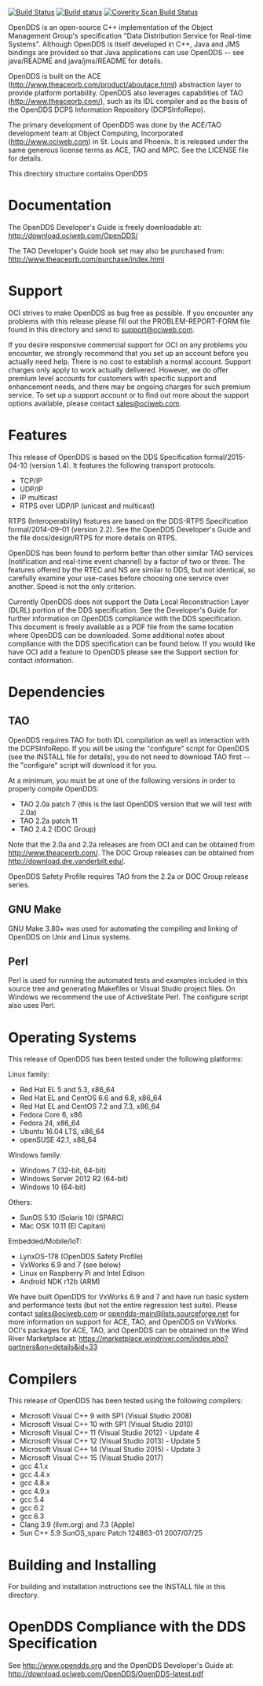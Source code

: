 [![Build Status](https://travis-ci.org/objectcomputing/OpenDDS.svg?branch=master)](https://travis-ci.org/objectcomputing/OpenDDS)
[![Build status](https://ci.appveyor.com/api/projects/status/github/objectcomputing/OpenDDS?svg=true)](https://ci.appveyor.com/project/mitza-oci/opendds/branch/master)
[![Coverity Scan Build Status](https://scan.coverity.com/projects/opendds/badge.svg)](https://scan.coverity.com/projects/opendds)

OpenDDS is an open-source C\++ implementation of the Object Management Group's
specification "Data Distribution Service for Real-time Systems".  Although
OpenDDS is itself developed in C++, Java and JMS bindings are provided so
that Java applications can use OpenDDS -- see java/README and java/jms/README
for details.

OpenDDS is built on the ACE (http://www.theaceorb.com/product/aboutace.html)
abstraction layer to provide platform portability.  OpenDDS also leverages
capabilities of TAO (http://www.theaceorb.com/), such as its IDL compiler
and as the basis of the OpenDDS DCPS Information Repository (DCPSInfoRepo).

The primary development of OpenDDS was done by the ACE/TAO development
team at Object Computing, Incorporated (http://www.ociweb.com) in
St. Louis and Phoenix.  It is released under the same generous license
terms as ACE, TAO and MPC.  See the LICENSE file for details.

This directory structure contains OpenDDS


# Documentation

The OpenDDS Developer's Guide is freely downloadable at:
http://download.ociweb.com/OpenDDS/

The TAO Developer's Guide book set may also be purchased from:
http://www.theaceorb.com/purchase/index.html


# Support

OCI strives to make OpenDDS as bug free as possible.  If you encounter
any problems with this release please fill out the PROBLEM-REPORT-FORM
file found in this directory and send to support@ociweb.com.

If you desire responsive commercial support for OCI on any problems
you encounter, we strongly recommend that you set up an account before
you actually need help.  There is no cost to establish a normal
account.  Support charges only apply to work actually delivered.
However, we do offer premium level accounts for customers with
specific support and enhancement needs, and there may be ongoing
charges for such premium service.  To set up a support account or to
find out more about the support options available, please contact
sales@ociweb.com.


# Features

This release of OpenDDS is based on the DDS Specification formal/2015-04-10
(version 1.4).  It features the following transport protocols:

* TCP/IP
* UDP/IP
* IP multicast
* RTPS over UDP/IP (unicast and multicast)

RTPS (Interoperability) features are based on the DDS-RTPS Specification
formal/2014-09-01 (version 2.2).  See the OpenDDS Developer's Guide and
the file docs/design/RTPS for more details on RTPS.

OpenDDS has been found to perform better than other similar TAO
services (notification and real-time event channel) by a factor of two
or three.  The features offered by the RTEC and NS are similar to DDS,
but not identical, so carefully examine your use-cases before choosing
one service over another.  Speed is not the only criterion.

Currently OpenDDS does not support the Data Local Reconstruction Layer
(DLRL) portion of the DDS specification.  See the Developer's Guide for
further information on OpenDDS compliance with the DDS specification.
This document is freely available as a PDF file
from the same location where OpenDDS can be downloaded.  Some
additional notes about compliance with the DDS specification can be
found below.  If you would like have OCI add a feature to OpenDDS
please see the Support section for contact information.


# Dependencies

## TAO

OpenDDS requires TAO for both IDL compilation as well as interaction
with the DCPSInfoRepo.  If you will be using the "configure" script for OpenDDS
(see the INSTALL file for details), you do not need to download TAO first --
the "configure" script will download it for you.

At a minimum, you must be at one of the following versions in order to properly
compile OpenDDS:

* TAO 2.0a patch 7 (this is the last OpenDDS version that we will test with 2.0a)
* TAO 2.2a patch 11
* TAO 2.4.2 (DOC Group)

Note that the 2.0a and 2.2a releases are from OCI and can be obtained
from http://www.theaceorb.com/.  The DOC Group releases can be obtained from
http://download.dre.vanderbilt.edu/.

OpenDDS Safety Profile requires TAO from the 2.2a or DOC Group release series.

## GNU Make

GNU Make 3.80+ was used for automating the compiling and linking of OpenDDS
on Unix and Linux systems.

## Perl

Perl is used for running the automated tests and examples included in this
source tree and generating Makefiles or Visual Studio project files.  On Windows
we recommend the use of ActiveState Perl.  The configure script also uses Perl.

# Operating Systems

This release of OpenDDS has been tested under the following platforms:

Linux family:
* Red Hat EL 5 and 5.3, x86_64
* Red Hat EL and CentOS 6.6 and 6.8, x86_64
* Red Hat EL and CentOS 7.2 and 7.3, x86_64
* Fedora Core 6, x86
* Fedora 24, x86_64
* Ubuntu 16.04 LTS, x86_64
* openSUSE 42.1, x86_64

Windows family:
* Windows 7 (32-bit, 64-bit)
* Windows Server 2012 R2 (64-bit)
* Windows 10 (64-bit)

Others:
* SunOS 5.10 (Solaris 10) (SPARC)
* Mac OSX 10.11 (El Capitan)

Embedded/Mobile/IoT:
* LynxOS-178 (OpenDDS Safety Profile)
* VxWorks 6.9 and 7 (see below)
* Linux on Raspberry Pi and Intel Edison
* Android NDK r12b (ARM)

We have built OpenDDS for VxWorks 6.9 and 7 and have run basic
system and performance tests (but not the entire regression test suite).
Please contact sales@ociweb.com or opendds-main@lists.sourceforge.net for
more information on support for ACE, TAO, and OpenDDS on VxWorks.
OCI's packages for ACE, TAO, and OpenDDS can be obtained on the Wind River
Marketplace at:
https://marketplace.windriver.com/index.php?partners&on=details&id=33


# Compilers

This release of OpenDDS has been tested using the following compilers:

* Microsoft Visual C++ 9 with SP1 (Visual Studio 2008)
* Microsoft Visual C++ 10 with SP1 (Visual Studio 2010)
* Microsoft Visual C++ 11 (Visual Studio 2012) - Update 4
* Microsoft Visual C++ 12 (Visual Studio 2013) - Update 5
* Microsoft Visual C++ 14 (Visual Studio 2015) - Update 3
* Microsoft Visual C++ 15 (Visual Studio 2017)
* gcc 4.1.x
* gcc 4.4.x
* gcc 4.8.x
* gcc 4.9.x
* gcc 5.4
* gcc 6.2
* gcc 6.3
* Clang 3.9 (llvm.org) and 7.3 (Apple)
* Sun C++ 5.9 SunOS_sparc Patch 124863-01 2007/07/25

# Building and Installing

For building and installation instructions
see the INSTALL file in this directory.


# OpenDDS Compliance with the DDS Specification

See http://www.opendds.org and the OpenDDS Developer's Guide at:
http://download.ociweb.com/OpenDDS/OpenDDS-latest.pdf
